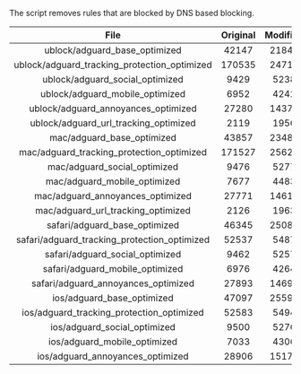 The script removes rules that are blocked by DNS based blocking.


| File | Original | Modified |
|:----:|:-----:|:-----:|
| ublock/adguard_base_optimized | 42147 | 21842 |
| ublock/adguard_tracking_protection_optimized | 170535 | 24714 |
| ublock/adguard_social_optimized | 9429 | 5238 |
| ublock/adguard_mobile_optimized | 6952 | 4242 |
| ublock/adguard_annoyances_optimized | 27280 | 14379 |
| ublock/adguard_url_tracking_optimized | 2119 | 1956 |
| mac/adguard_base_optimized | 43857 | 23480 |
| mac/adguard_tracking_protection_optimized | 171527 | 25621 |
| mac/adguard_social_optimized | 9476 | 5277 |
| mac/adguard_mobile_optimized | 7677 | 4483 |
| mac/adguard_annoyances_optimized | 27771 | 14618 |
| mac/adguard_url_tracking_optimized | 2126 | 1963 |
| safari/adguard_base_optimized | 46345 | 25088 |
| safari/adguard_tracking_protection_optimized | 52537 | 5487 |
| safari/adguard_social_optimized | 9462 | 5257 |
| safari/adguard_mobile_optimized | 6976 | 4264 |
| safari/adguard_annoyances_optimized | 27893 | 14691 |
| ios/adguard_base_optimized | 47097 | 25598 |
| ios/adguard_tracking_protection_optimized | 52583 | 5494 |
| ios/adguard_social_optimized | 9500 | 5276 |
| ios/adguard_mobile_optimized | 7033 | 4306 |
| ios/adguard_annoyances_optimized | 28906 | 15175 |